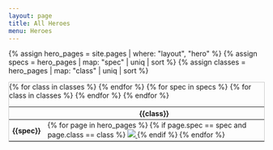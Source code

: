 ```yaml
---
layout: page
title: All Heroes
menu: Heroes
---
```

{% assign hero_pages = site.pages | where: "layout", "hero" %}
{% assign specs = hero_pages | map: "spec" | uniq | sort %}
{% assign classes = hero_pages | map: "class" | uniq | sort %}
<div id="heroes">
    <style scoped>
        #heroes {
            width: 100%;
            overflow-x: auto;
            border: 1px solid #c9c9c9;
        }
        #heroes table {
            margin-bottom: 0px;
            font-size: 14px;
        }
        @media screen and (min-width:992px) {
            #heroes {
                overflow: hidden;
                border: none;
                width: 150%;
                margin-left: -25%;
            }
            #heroes table {
                width: 100%;
                table-layout: fixed;
            }
        }
    </style>
    <table>
        <thead>
            <tr>
                <th></th>
                {% for class in classes %}
                <th>{{class}}</th>
                {% endfor %}
            </tr>
        </thead>
        <tbody>
            {% for spec in specs %}
                <tr>
                    <th>{{spec}}</th>
                    {% for class in classes %}
                    <td>
                        {% for page in hero_pages %}
                        {% if page.spec == spec and page.class == class %}
                            <a href="{{page.url}}" title="{{page.title}}">
                            <img src="/assets/img/heroes/avatar/{{page.title}}.png"/>
                            </a>
                        {% endif %}
                        {% endfor %}
                    </td>
                    {% endfor %}
                </tr>
            {% endfor %}
        </tbody>
    </table>
</div>